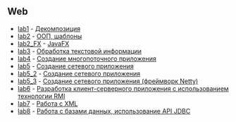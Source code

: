 ## Web  
* [lab1](../web_lab1) - [Декомпозиция]()
* [lab2](../web_lab2) - [ООП, шаблоны]()
* [lab2_FX](../web_lab2_FX) - [JavaFX]()
* [lab3](../web_lab3) - [Обработка текстовой информации]()
* [lab4](../web_lab4) - [Создание многопоточного приложения]()
* [lab5](../web_lab5) - [Создание сетевого приложения]()
* [lab5_2](../web_lab5_2) - [Создание сетевого приложения]()
* [lab5_3](../web_lab5_3) - [Создание сетевого приложения (фреймворк Netty)]()
* [lab6](../web_lab6) - [Разработка клиент-серверного приложения с использованием технологии RMI]()
* [lab7](../web_lab7) - [Работа с XML]()
* [lab8](../web_lab8) - [Работа с базами данных, использование API JDBC]()
